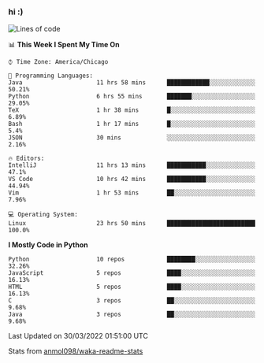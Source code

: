 ### hi :)

<!--START_SECTION:waka-->
![Lines of code](https://img.shields.io/badge/From%20Hello%20World%20I%27ve%20Written-505%20Thousand%20lines%20of%20code-blue)

📊 **This Week I Spent My Time On** 

```text
⌚︎ Time Zone: America/Chicago

💬 Programming Languages: 
Java                     11 hrs 58 mins      ████████████░░░░░░░░░░░░░   50.21% 
Python                   6 hrs 55 mins       ███████░░░░░░░░░░░░░░░░░░   29.05% 
TeX                      1 hr 38 mins        █░░░░░░░░░░░░░░░░░░░░░░░░   6.89% 
Bash                     1 hr 17 mins        █░░░░░░░░░░░░░░░░░░░░░░░░   5.4% 
JSON                     30 mins             ░░░░░░░░░░░░░░░░░░░░░░░░░   2.16%

🔥 Editors: 
IntelliJ                 11 hrs 13 mins      ███████████░░░░░░░░░░░░░░   47.1% 
VS Code                  10 hrs 42 mins      ███████████░░░░░░░░░░░░░░   44.94% 
Vim                      1 hr 53 mins        ██░░░░░░░░░░░░░░░░░░░░░░░   7.96%

💻 Operating System: 
Linux                    23 hrs 50 mins      █████████████████████████   100.0%

```

**I Mostly Code in Python** 

```text
Python                   10 repos            ████████░░░░░░░░░░░░░░░░░   32.26% 
JavaScript               5 repos             ████░░░░░░░░░░░░░░░░░░░░░   16.13% 
HTML                     5 repos             ████░░░░░░░░░░░░░░░░░░░░░   16.13% 
C                        3 repos             ██░░░░░░░░░░░░░░░░░░░░░░░   9.68% 
Java                     3 repos             ██░░░░░░░░░░░░░░░░░░░░░░░   9.68%

```



 Last Updated on 30/03/2022 01:51:00 UTC
<!--END_SECTION:waka-->

Stats from [anmol098/waka-readme-stats](https://github.com/anmol098/waka-readme-stats)